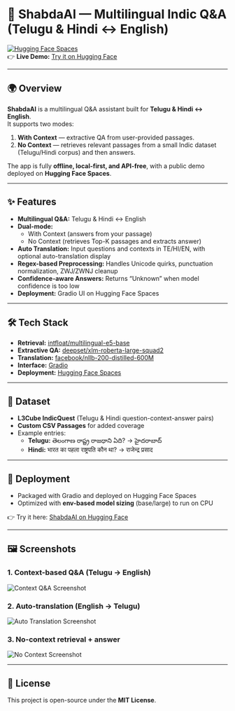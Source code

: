 # 📘 ShabdaAI — Multilingual Indic Q&A (Telugu & Hindi ↔ English)

[![Hugging Face Spaces](https://img.shields.io/badge/Deployed%20on-Hugging%20Face-blue)](https://huggingface.co/spaces/ravishanker/ShabdaAI)  
👉 **Live Demo:** [Try it on Hugging Face](https://huggingface.co/spaces/ravishanker/ShabdaAI)

---

## 🌍 Overview
**ShabdaAI** is a multilingual Q&A assistant built for **Telugu & Hindi ↔ English**.  
It supports two modes:
1. **With Context** — extractive QA from user-provided passages.  
2. **No Context** — retrieves relevant passages from a small Indic dataset (Telugu/Hindi corpus) and then answers.  

The app is fully **offline, local-first, and API-free**, with a public demo deployed on **Hugging Face Spaces**.  

---

## ✨ Features
- **Multilingual Q&A:** Telugu & Hindi ↔ English  
- **Dual-mode:**  
  - With Context (answers from your passage)  
  - No Context (retrieves Top-K passages and extracts answer)  
- **Auto Translation:** Input questions and contexts in TE/HI/EN, with optional auto-translation display  
- **Regex-based Preprocessing:** Handles Unicode quirks, punctuation normalization, ZWJ/ZWNJ cleanup  
- **Confidence-aware Answers:** Returns “Unknown” when model confidence is too low  
- **Deployment:** Gradio UI on Hugging Face Spaces  

---

## 🛠️ Tech Stack
- **Retrieval:** [intfloat/multilingual-e5-base](https://huggingface.co/intfloat/multilingual-e5-base)  
- **Extractive QA:** [deepset/xlm-roberta-large-squad2](https://huggingface.co/deepset/xlm-roberta-large-squad2)  
- **Translation:** [facebook/nllb-200-distilled-600M](https://huggingface.co/facebook/nllb-200-distilled-600M)  
- **Interface:** [Gradio](https://gradio.app/)  
- **Deployment:** [Hugging Face Spaces](https://huggingface.co/spaces)  

---

## 📂 Dataset
- **L3Cube IndicQuest** (Telugu & Hindi question-context-answer pairs)  
- **Custom CSV Passages** for added coverage  
- Example entries:  
  - **Telugu:** తెలంగాణ రాష్ట్ర రాజధాని ఏది? → హైదరాబాద్  
  - **Hindi:** भारत का पहला राष्ट्रपति कौन था? → राजेन्द्र प्रसाद  

---

## 🚀 Deployment
- Packaged with Gradio and deployed on Hugging Face Spaces  
- Optimized with **env-based model sizing** (base/large) to run on CPU  

👉 Try it here: [ShabdaAI on Hugging Face](https://huggingface.co/spaces/ravishanker/ShabdaAI)

---

## 🖼️ Screenshots
### 1. Context-based Q&A (Telugu → English)  
![Context Q&A Screenshot](screenshots/context_qa.png)  

### 2. Auto-translation (English → Telugu)  
![Auto Translation Screenshot](screenshots/auto_translation.png)  

### 3. No-context retrieval + answer  
![No Context Screenshot](screenshots/no_context.png)  

---

## 📜 License
This project is open-source under the **MIT License**.  
